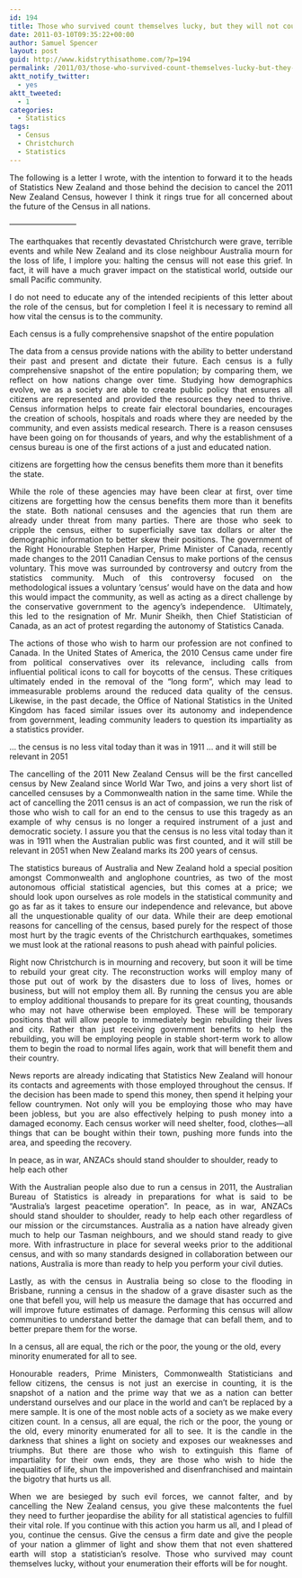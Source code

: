 ```yaml
---
id: 194
title: Those who survived count themselves lucky, but they will not count themselves.
date: 2011-03-10T09:35:22+00:00
author: Samuel Spencer
layout: post
guid: http://www.kidstrythisathome.com/?p=194
permalink: /2011/03/those-who-survived-count-themselves-lucky-but-they-will-not-count-themselves/
aktt_notify_twitter:
  - yes
aktt_tweeted:
  - 1
categories:
  - Statistics
tags:
  - Census
  - Christchurch
  - Statistics
---
```

<p style="text-align: justify;">
  The following is a letter I wrote, with the intention to forward it to the heads of Statistics New Zealand and those behind the decision to cancel the 2011 New Zealand Census, however I think it rings true for all concerned about the future of the Census in all nations.
</p>

<p style="text-align: justify;">
  &#8212;&#8212;&#8212;&#8212;&#8212;&#8212;&#8212;&#8212;&#8211;
</p>

<p style="text-align: justify;">
  The earthquakes that recently devastated Christchurch were grave, terrible events and while New Zealand and its close neighbour Australia mourn for the loss of life, I implore you: halting the census will not ease this grief. In fact, it will have a much graver impact on the statistical world, outside our small Pacific community.
</p>

<p style="text-align: justify;">
  I do not need to educate any of the intended recipients of this letter about the role of the census, but for completion I feel it is necessary to remind all how vital the census is to the community.
</p>

<p style="text-align: justify;">
  <div class="simplePullQuote">
    <p>
      Each census is a fully comprehensive snapshot of the entire population
    </p>
  </div>
</p>

<p style="text-align: justify;">
  The data from a census provide nations with the ability to better understand their past and present and dictate their future. Each census is a fully comprehensive snapshot of the entire population; by comparing them, we reflect on how nations change over time. Studying how demographics evolve, we as a society are able to create public policy that ensures all citizens are represented and provided the resources they need to thrive. Census information helps to create fair electoral boundaries, encourages the creation of schools, hospitals and roads where they are needed by the community, and even assists medical research. There is a reason censuses have been going on for thousands of years, and why the establishment of a census bureau is one of the first actions of a just and educated nation.
</p>

<p style="text-align: justify;">
  <div class="simplePullQuote">
    <p>
      citizens are forgetting how the census benefits them more than it benefits the state.
    </p>
  </div>
</p>

<p style="text-align: justify;">
  While the role of these agencies may have been clear at first, over time citizens are forgetting how the census benefits them more than it benefits the state. Both national censuses and the agencies that run them are already under threat from many parties. There are those who seek to cripple the census, either to superficially save tax dollars or alter the demographic information to better skew their positions. The government of the Right Honourable Stephen Harper, Prime Minister of Canada, recently made changes to the 2011 Canadian Census to make portions of the census voluntary. This move was surrounded by controversy and outcry from the statistics community. Much of this controversy focused on the methodological issues a voluntary &#8216;census&#8217; would have on the data and how this would impact the community, as well as acting as a direct challenge by the conservative government to the agency’s independence.  Ultimately, this led to the resignation of Mr. Munir Sheikh, then Chief Statistician of Canada, as an act of protest regarding the autonomy of Statistics Canada.
</p>

<p style="text-align: justify;">
  The actions of those who wish to harm our profession are not confined to Canada. In the United States of America, the 2010 Census came under fire from political conservatives over its relevance, including calls from influential political icons to call for boycotts of the census. These critiques ultimately ended in the removal of the “long form”, which may lead to immeasurable problems around the reduced data quality of the census. Likewise, in the past decade, the Office of National Statistics in the United Kingdom has faced similar issues over its autonomy and independence from government, leading community leaders to question its impartiality as a statistics provider.
</p>

<p style="text-align: justify;">
  <div class="simplePullQuote">
    <p>
      &#8230; the census is no less vital today than it was in 1911 &#8230; and it will still be relevant in 2051
    </p>
  </div>
</p>

<p style="text-align: justify;">
  The cancelling of the 2011 New Zealand Census will be the first cancelled census by New Zealand since World War Two, and joins a very short list of cancelled censuses by a Commonwealth nation in the same time. While the act of cancelling the 2011 census is an act of compassion, we run the risk of those who wish to call for an end to the census to use this tragedy as an example of why census is no longer a required instrument of a just and democratic society. I assure you that the census is no less vital today than it was in 1911 when the Australian public was first counted, and it will still be relevant in 2051 when New Zealand marks its 200 years of census.
</p>

<p style="text-align: justify;">
  The statistics bureaus of Australia and New Zealand hold a special position amongst Commonwealth and anglophone countries, as two of the most autonomous official statistical agencies, but this comes at a price; we should look upon ourselves as role models in the statistical community and go as far as it takes to ensure our independence and relevance, but above all the unquestionable quality of our data. While their are deep emotional reasons for cancelling of the census, based purely for the respect of those most hurt by the tragic events of the Christchurch earthquakes, sometimes we must look at the rational reasons to push ahead with painful policies.
</p>

<p style="text-align: justify;">
  Right now Christchurch is in mourning and recovery, but soon it will be time to rebuild your great city. The reconstruction works will employ many of those put out of work by the disasters due to loss of lives, homes or business, but will not employ them all. By running the census you are able to employ additional thousands to prepare for its great counting, thousands who may not have otherwise been employed. These will be temporary positions that will allow people to immediately begin rebuilding their lives and city. Rather than just receiving government benefits to help the rebuilding, you will be employing people in stable short-term work to allow them to begin the road to normal lifes again, work that will benefit them and their country.
</p>

<p style="text-align: justify;">
  News reports are already indicating that Statistics New Zealand will honour its contacts and agreements with those employed throughout the census. If the decision has been made to spend this money, then spend it helping your fellow countrymen. Not only will you be employing those who may have been jobless, but you are also effectively helping to push money into a damaged economy. Each census worker will need shelter, food, clothes—all things that can be bought within their town, pushing more funds into the area, and speeding the recovery.
</p>

<p style="text-align: justify;">
  <div class="simplePullQuote">
    <p>
      In peace, as in war, ANZACs should stand shoulder to shoulder, ready to help each other
    </p>
  </div>
</p>

<p style="text-align: justify;">
  With the Australian people also due to run a census in 2011, the Australian Bureau of Statistics is already in preparations for what is said to be “Australia’s largest peacetime operation”. In peace, as in war, ANZACs should stand shoulder to shoulder, ready to help each other regardless of our mission or the circumstances. Australia as a nation have already given much to help our Tasman neighbours, and we should stand ready to give more. With infrastructure in place for several weeks prior to the additional census, and with so many standards designed in collaboration between our nations, Australia is more than ready to help you perform your civil duties.
</p>

<p style="text-align: justify;">
  Lastly, as with the census in Australia being so close to the flooding in Brisbane, running a census in the shadow of a grave disaster such as the one that befell you, will help us measure the damage that has occurred and will improve future estimates of damage. Performing this census will allow communities to understand better the damage that can befall them, and to better prepare them for the worse.
</p>

<p style="text-align: justify;">
  <div class="simplePullQuote">
    <p>
      In a census, all are equal, the rich or the poor, the young or the old, every minority enumerated for all to see.
    </p>
  </div>
</p>

<p style="text-align: justify;">
  Honourable readers, Prime Ministers, Commonwealth Statisticians and fellow citizens, the census is not just an exercise in counting, it is the snapshot of a nation and the prime way that we as a nation can better understand ourselves and our place in the world and can’t be replaced by a mere sample. It is one of the most noble acts of a society as we make every citizen count. In a census, all are equal, the rich or the poor, the young or the old, every minority enumerated for all to see. It is the candle in the darkness that shines a light on society and exposes our weaknesses and triumphs. But there are those who wish to extinguish this flame of impartiality for their own ends, they are those who wish to hide the inequalities of life, shun the impoverished and disenfranchised and maintain the bigotry that hurts us all.
</p>

<p style="text-align: justify;">
  When we are besieged by such evil forces, we cannot falter, and by cancelling the New Zealand census, you give these malcontents the fuel they need to further jeopardise the ability for all statistical agencies to fulfill their vital role. If you continue with this action you harm us all, and I plead of you, continue the census. Give the census a firm date and give the people of your nation a glimmer of light and show them that not even shattered earth will stop a statistician&#8217;s resolve. Those who survived may count themselves lucky, without your enumeration their efforts will be for nought.
</p>